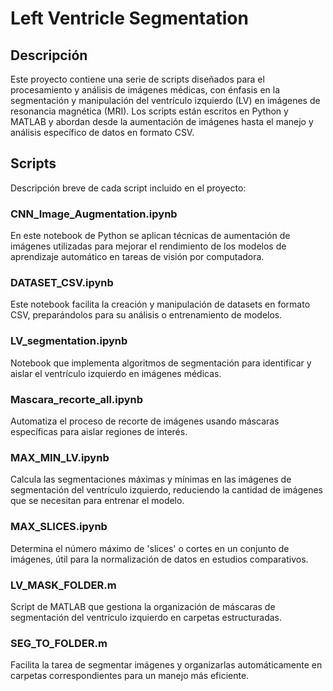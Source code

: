 # Left Ventricle Segmentation

## Descripción
Este proyecto contiene una serie de scripts diseñados para el procesamiento y análisis de imágenes médicas, con énfasis en la segmentación y manipulación del ventrículo izquierdo (LV) en imágenes de resonancia magnética (MRI). Los scripts están escritos en Python y MATLAB y abordan desde la aumentación de imágenes hasta el manejo y análisis específico de datos en formato CSV.

## Scripts
Descripción breve de cada script incluido en el proyecto:

### CNN_Image_Augmentation.ipynb
En este notebook de Python se aplican técnicas de aumentación de imágenes utilizadas para mejorar el rendimiento de los modelos de aprendizaje automático en tareas de visión por computadora.

### DATASET_CSV.ipynb
Este notebook facilita la creación y manipulación de datasets en formato CSV, preparándolos para su análisis o entrenamiento de modelos.

### LV_segmentation.ipynb
Notebook que implementa algoritmos de segmentación para identificar y aislar el ventrículo izquierdo en imágenes médicas.

### Mascara_recorte_all.ipynb
Automatiza el proceso de recorte de imágenes usando máscaras específicas para aislar regiones de interés.

### MAX_MIN_LV.ipynb
Calcula las segmentaciones máximas y mínimas en las imágenes de segmentación del ventrículo izquierdo, reduciendo la cantidad de imágenes que se necesitan para entrenar el modelo.

### MAX_SLICES.ipynb
Determina el número máximo de 'slices' o cortes en un conjunto de imágenes, útil para la normalización de datos en estudios comparativos.

### LV_MASK_FOLDER.m
Script de MATLAB que gestiona la organización de máscaras de segmentación del ventrículo izquierdo en carpetas estructuradas.

### SEG_TO_FOLDER.m
Facilita la tarea de segmentar imágenes y organizarlas automáticamente en carpetas correspondientes para un manejo más eficiente.
